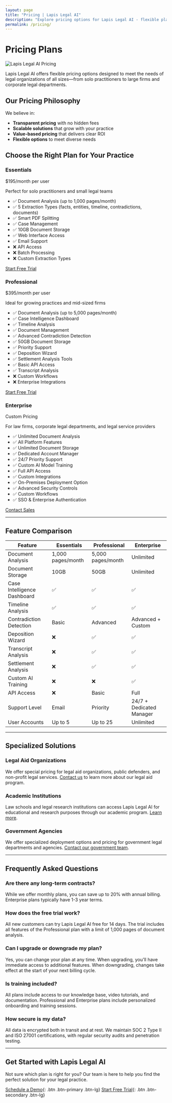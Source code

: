 ```yaml
---
layout: page
title: "Pricing | Lapis Legal AI"
description: "Explore pricing options for Lapis Legal AI - flexible plans designed for legal practices of all sizes"
permalink: /pricing/
---
```


# Pricing Plans

![Lapis Legal AI Pricing](../assets/images/pricing-banner.png)

Lapis Legal AI offers flexible pricing options designed to meet the needs of legal organizations of all sizes—from solo practitioners to large firms and corporate legal departments.

## Our Pricing Philosophy

We believe in:

- **Transparent pricing** with no hidden fees
- **Scalable solutions** that grow with your practice
- **Value-based pricing** that delivers clear ROI
- **Flexible options** to meet diverse needs

## Choose the Right Plan for Your Practice

<div class="pricing-grid">
  <div class="pricing-card">
    <div class="pricing-header">
      <h3>Essentials</h3>
      <p class="price">$195<span>/month per user</span></p>
      <p>Perfect for solo practitioners and small legal teams</p>
    </div>
    <div class="pricing-features">
      <ul>
        <li>✅ Document Analysis (up to 1,000 pages/month)</li>
        <li>✅ 5 Extraction Types (facts, entities, timeline, contradictions, documents)</li>
        <li>✅ Smart PDF Splitting</li>
        <li>✅ Case Management</li>
        <li>✅ 10GB Document Storage</li>
        <li>✅ Web Interface Access</li>
        <li>✅ Email Support</li>
        <li>❌ API Access</li>
        <li>❌ Batch Processing</li>
        <li>❌ Custom Extraction Types</li>
      </ul>
    </div>
    <div class="pricing-cta">
      <a href="/contact" class="btn btn-primary">Start Free Trial</a>
    </div>
  </div>

  <div class="pricing-card featured">
    <div class="pricing-header">
      <h3>Professional</h3>
      <p class="price">$395<span>/month per user</span></p>
      <p>Ideal for growing practices and mid-sized firms</p>
    </div>
    <div class="pricing-features">
      <ul>
        <li>✅ Document Analysis (up to 5,000 pages/month)</li>
        <li>✅ Case Intelligence Dashboard</li>
        <li>✅ Timeline Analysis</li>
        <li>✅ Document Management</li>
        <li>✅ Advanced Contradiction Detection</li>
        <li>✅ 50GB Document Storage</li>
        <li>✅ Priority Support</li>
        <li>✅ Deposition Wizard</li>
        <li>✅ Settlement Analysis Tools</li>
        <li>✅ Basic API Access</li>
        <li>✅ Transcript Analysis</li>
        <li>❌ Custom Workflows</li>
        <li>❌ Enterprise Integrations</li>
      </ul>
    </div>
    <div class="pricing-cta">
      <a href="/contact" class="btn btn-primary">Start Free Trial</a>
    </div>
  </div>

  <div class="pricing-card">
    <div class="pricing-header">
      <h3>Enterprise</h3>
      <p class="price">Custom Pricing</p>
      <p>For law firms, corporate legal departments, and legal service providers</p>
    </div>
    <div class="pricing-features">
      <ul>
        <li>✅ Unlimited Document Analysis</li>
        <li>✅ All Platform Features</li>
        <li>✅ Unlimited Document Storage</li>
        <li>✅ Dedicated Account Manager</li>
        <li>✅ 24/7 Priority Support</li>
        <li>✅ Custom AI Model Training</li>
        <li>✅ Full API Access</li>
        <li>✅ Custom Integrations</li>
        <li>✅ On-Premises Deployment Option</li>
        <li>✅ Advanced Security Controls</li>
        <li>✅ Custom Workflows</li>
        <li>✅ SSO & Enterprise Authentication</li>
      </ul>
    </div>
    <div class="pricing-cta">
      <a href="/contact" class="btn btn-primary">Contact Sales</a>
    </div>
  </div>
</div>

---

## Feature Comparison

<div class="feature-table">
  <table>
    <thead>
      <tr>
        <th>Feature</th>
        <th>Essentials</th>
        <th>Professional</th>
        <th>Enterprise</th>
      </tr>
    </thead>
    <tbody>
      <tr>
        <td>Document Analysis</td>
        <td>1,000 pages/month</td>
        <td>5,000 pages/month</td>
        <td>Unlimited</td>
      </tr>
      <tr>
        <td>Document Storage</td>
        <td>10GB</td>
        <td>50GB</td>
        <td>Unlimited</td>
      </tr>
      <tr>
        <td>Case Intelligence Dashboard</td>
        <td>✅</td>
        <td>✅</td>
        <td>✅</td>
      </tr>
      <tr>
        <td>Timeline Analysis</td>
        <td>✅</td>
        <td>✅</td>
        <td>✅</td>
      </tr>
      <tr>
        <td>Contradiction Detection</td>
        <td>Basic</td>
        <td>Advanced</td>
        <td>Advanced + Custom</td>
      </tr>
      <tr>
        <td>Deposition Wizard</td>
        <td>❌</td>
        <td>✅</td>
        <td>✅</td>
      </tr>
      <tr>
        <td>Transcript Analysis</td>
        <td>❌</td>
        <td>✅</td>
        <td>✅</td>
      </tr>
      <tr>
        <td>Settlement Analysis</td>
        <td>❌</td>
        <td>✅</td>
        <td>✅</td>
      </tr>
      <tr>
        <td>Custom AI Training</td>
        <td>❌</td>
        <td>❌</td>
        <td>✅</td>
      </tr>
      <tr>
        <td>API Access</td>
        <td>❌</td>
        <td>Basic</td>
        <td>Full</td>
      </tr>
      <tr>
        <td>Support Level</td>
        <td>Email</td>
        <td>Priority</td>
        <td>24/7 + Dedicated Manager</td>
      </tr>
      <tr>
        <td>User Accounts</td>
        <td>Up to 5</td>
        <td>Up to 25</td>
        <td>Unlimited</td>
      </tr>
    </tbody>
  </table>
</div>

---

## Specialized Solutions

### Legal Aid Organizations

We offer special pricing for legal aid organizations, public defenders, and non-profit legal services. [Contact us](/contact) to learn more about our legal aid program.

### Academic Institutions

Law schools and legal research institutions can access Lapis Legal AI for educational and research purposes through our academic program. [Learn more](/academic).

### Government Agencies

We offer specialized deployment options and pricing for government legal departments and agencies. [Contact our government team](/gov).

---

## Frequently Asked Questions

### Are there any long-term contracts?

While we offer monthly plans, you can save up to 20% with annual billing. Enterprise plans typically have 1-3 year terms.

### How does the free trial work?

All new customers can try Lapis Legal AI free for 14 days. The trial includes all features of the Professional plan with a limit of 1,000 pages of document analysis.

### Can I upgrade or downgrade my plan?

Yes, you can change your plan at any time. When upgrading, you'll have immediate access to additional features. When downgrading, changes take effect at the start of your next billing cycle.

### Is training included?

All plans include access to our knowledge base, video tutorials, and documentation. Professional and Enterprise plans include personalized onboarding and training sessions.

### How secure is my data?

All data is encrypted both in transit and at rest. We maintain SOC 2 Type II and ISO 27001 certifications, with regular security audits and penetration testing.

---

## Get Started with Lapis Legal AI

Not sure which plan is right for you? Our team is here to help you find the perfect solution for your legal practice.

[Schedule a Demo](/contact){: .btn .btn-primary .btn-lg}
[Start Free Trial](/trial){: .btn .btn-secondary .btn-lg}